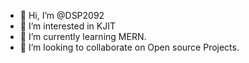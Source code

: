- 👋 Hi, I’m @DSP2092
- 👀 I’m interested in KJIT
- 🌱 I’m currently learning MERN.
- 💞️ I’m looking to collaborate on Open source Projects.

<!---
DSP2092/DSP2092 is a ✨ special ✨ repository because its `README.md` (this file) appears on your GitHub profile.
You can click the Preview link to take a look at your changes.
--->
